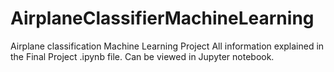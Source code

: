 # AirplaneClassifierMachineLearning
Airplane classification Machine Learning Project
All information explained in the Final Project .ipynb file. Can be viewed in Jupyter notebook.
